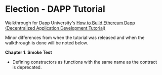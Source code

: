 # Election - DAPP Tutorial
Walkthrough for Dapp University's [How to Build Ethereum Dapp (Decentralized Application Development Tutorial)](https://www.youtube.com/watch?v=3681ZYbDSSk&amp;list=PLS5SEs8ZftgXXPYBH6rDk4TKnDOvinwJr)  

Minor differences from when the tutorial was released and when the walkthrough is done will be noted below.

**Chapter 1. Smoke Test**

 - Defining constructors as functions with the same name as the contract
   is deprecated.